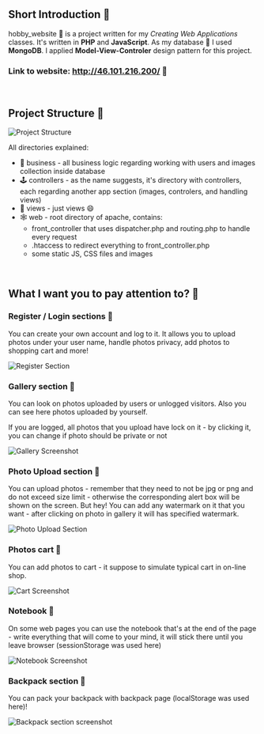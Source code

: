 ## Short Introduction :key:

hobby_website :art: is a project written for my *Creating Web Applications* classes. It's written in **PHP** and **JavaScript**. As my database :floppy_disk: I used **MongoDB**. I applied **Model-View-Controler** design pattern for this project.

### Link to website: http://46.101.216.200/ :electric_plug:

<br />

## Project Structure :deciduous_tree:

![Project Structure](https://i.ibb.co/xXpm1bb/struktura.jpg)

All directories explained:

- :money_with_wings: business - all business logic regarding working with users and images collection inside database
- :joystick: controllers - as the name suggests, it's directory with controllers, each regarding another app section (images, controlers, and handling views)
- :sunrise: views - just views :smile:
- :spider_web: web - root directory of apache, contains: 
  - front_controller that uses dispatcher.php and routing.php to handle every request 
  - .htaccess to redirect everything to front_controller.php
  - some static JS, CSS files and images

<br />

## What I want you to pay attention to? :eyes:

### Register / Login sections :bust_in_silhouette:

You can create your own account and log to it. It allows you to upload photos under your user name, handle photos privacy, add photos to shopping cart and more!

![Register Section](https://i.ibb.co/xGSWV6W/rejestracja.png)

### Gallery section :city_sunrise:

You can look on photos uploaded by users or unlogged visitors. Also you can see here photos uploaded by yourself. 

If you are logged, all photos that you upload have lock on it - by clicking it, you can change if photo should be private or not

![Gallery Screenshot](https://i.ibb.co/6H4T6pJ/galeria.png)

### Photo Upload section :envelope_with_arrow:

You can upload photos - remember that they need to not be jpg or png and do not exceed size limit - otherwise the corresponding alert box will be shown on the screen. But hey! You can add any watermark on it that you want - after clicking on photo in gallery it will has specified watermark.

![Photo Upload Section](https://i.ibb.co/Kry6Zm6/dodaj.png)

### Photos cart :shopping_cart:

You can add photos to cart - it suppose to simulate typical cart in on-line shop.

![Cart Screenshot](https://i.ibb.co/cXvQTxG/koszyk.png)

### Notebook :notebook:

On some web pages you can use the notebook that's at the end of the page - write everything that will come to your mind, it will stick there until you leave browser (sessionStorage was used here)

![Notebook Screenshot](https://i.ibb.co/hgTvTTL/notatnik.png)

### Backpack section :left_luggage:

You can pack your backpack with backpack page (localStorage was used here)!

![Backpack section screenshot](https://i.ibb.co/8YyWVTC/plecak.png)

